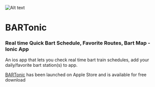 ![Alt text](https://raw.githubusercontent.com/arun0009/bartonic/master/resources/icon.png "BARTonic")

# BARTonic

### Real time Quick Bart Schedule, Favorite Routes, Bart Map - Ionic App

An ios app that lets you check real time bart train schedules, add your daily/favorite bart station(s) to app.

[BARTonic](https://itunes.apple.com/us/app/bartonic/id1067117704?mt=8) has been launched on Apple Store and is available for free download
